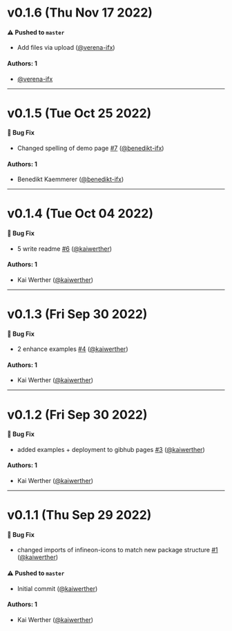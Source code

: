 # v0.1.6 (Thu Nov 17 2022)

#### ⚠️ Pushed to `master`

- Add files via upload ([@verena-ifx](https://github.com/verena-ifx))

#### Authors: 1

- [@verena-ifx](https://github.com/verena-ifx)

---

# v0.1.5 (Tue Oct 25 2022)

#### 🐛 Bug Fix

- Changed spelling of demo page [#7](https://github.com/Infineon/infineon-icons-vue/pull/7) ([@benedikt-ifx](https://github.com/benedikt-ifx))

#### Authors: 1

- Benedikt Kaemmerer ([@benedikt-ifx](https://github.com/benedikt-ifx))

---

# v0.1.4 (Tue Oct 04 2022)

#### 🐛 Bug Fix

- 5 write readme [#6](https://github.com/Infineon/infineon-icons-vue/pull/6) ([@kaiwerther](https://github.com/kaiwerther))

#### Authors: 1

- Kai Werther ([@kaiwerther](https://github.com/kaiwerther))

---

# v0.1.3 (Fri Sep 30 2022)

#### 🐛 Bug Fix

- 2 enhance examples [#4](https://github.com/Infineon/infineon-icons-vue/pull/4) ([@kaiwerther](https://github.com/kaiwerther))

#### Authors: 1

- Kai Werther ([@kaiwerther](https://github.com/kaiwerther))

---

# v0.1.2 (Fri Sep 30 2022)

#### 🐛 Bug Fix

- added examples + deployment to gibhub pages [#3](https://github.com/Infineon/infineon-icons-vue/pull/3) ([@kaiwerther](https://github.com/kaiwerther))

#### Authors: 1

- Kai Werther ([@kaiwerther](https://github.com/kaiwerther))

---

# v0.1.1 (Thu Sep 29 2022)

#### 🐛 Bug Fix

- changed imports of infineon-icons to match new package structure [#1](https://github.com/Infineon/infineon-icons-vue/pull/1) ([@kaiwerther](https://github.com/kaiwerther))

#### ⚠️ Pushed to `master`

- Initial commit ([@kaiwerther](https://github.com/kaiwerther))

#### Authors: 1

- Kai Werther ([@kaiwerther](https://github.com/kaiwerther))
